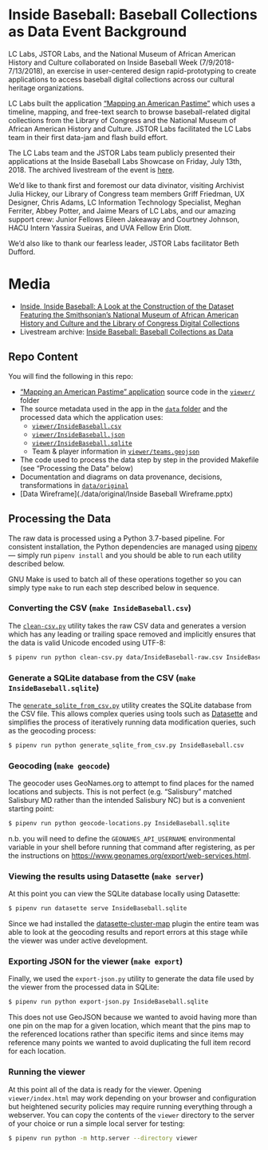 # Inside Baseball: Baseball Collections as Data Event Background

LC Labs, JSTOR Labs, and the National Museum of African American History and
Culture collaborated on Inside Baseball Week (7/9/2018-7/13/2018), an exercise
in user-centered design rapid-prototyping to create applications to access
baseball digital collections across our cultural heritage organizations.

LC Labs built the application
[“Mapping an American Pastime”](https://labs.loc.gov/experiments/mapping-an-american-pastime/)
which uses a timeline, mapping, and free-text search to browse baseball-related
digital collections from the Library of Congress and the National Museum of
African American History and Culture. JSTOR Labs facilitated the LC Labs team in
their first data-jam and flash build effort.

The LC Labs team and the JSTOR Labs team publicly presented their applications
at the Inside Baseball Labs Showcase on Friday, July 13th, 2018. The archived
livestream of the event is [here](https://youtu.be/OUZynlvsQSo?t=3m50s).

We’d like to thank first and foremost our data divinator, visiting Archivist
Julia Hickey, our Library of Congress team members Griff Friedman, UX Designer,
Chris Adams, LC Information Technology Specialist, Meghan Ferriter, Abbey
Potter, and Jaime Mears of LC Labs, and our amazing support crew: Junior Fellows
Eileen Jakeaway and Courtney Johnson, HACU Intern Yassira Sueiras, and UVA
Fellow Erin Dlott.

We’d also like to thank our fearless leader, JSTOR Labs facilitator Beth
Dufford.

# Media

-   [Inside, Inside Baseball: A Look at the Construction of the Dataset Featuring the Smithsonian’s National Museum of African American History and Culture and the Library of Congress Digital Collections](https://blogs.loc.gov/thesignal/2018/07/inside-inside-baseball-a-look-at-the-construction-of-the-dataset-featuring-the-smithsonians-national-museum-of-african-american-history-and-culture-and-the-library-of-congress-digital-collect/)
-   Livestream archive: [Inside Baseball: Baseball Collections as Data](https://www.youtube.com/watch?v=OUZynlvsQSo)

## Repo Content

You will find the following in this repo:

-   [“Mapping an American Pastime” application](https://labs.loc.gov/experiments/mapping-an-american-pastime/)
    source code in the [`viewer/`](./viewer/) folder
-   The source metadata used in the app in the [`data` folder](./data/) and the
    processed data which the application uses:
    -   [`viewer/InsideBaseball.csv`](./viewer/InsideBaseball.csv)
    -   [`viewer/InsideBaseball.json`](./viewer/InsideBaseball.json)
    -   [`viewer/InsideBaseball.sqlite`](./viewer/InsideBaseball.sqlite)
    -   Team & player information in [`viewer/teams.geojson`](./viewer/teams.geojson)
-   The code used to process the data step by step in the provided Makefile (see
    “Processing the Data” below)
-   Documentation and diagrams on data provenance, decisions, transformations in
    [`data/original`](./data/original/)
-   [Data Wireframe](./data/original/Inside Baseball Wireframe.pptx)

## Processing the Data

The raw data is processed using a Python 3.7-based pipeline. For consistent
installation, the Python dependencies are managed using
[pipenv](https://docs.pipenv.org/) — simply run `pipenv install` and you should
be able to run each utility described below.

GNU Make is used to batch all of these operations together so you can simply
type `make` to run each step described below in sequence.

### Converting the CSV (`make InsideBaseball.csv`)

The [`clean-csv.py`](./clean-csv.py) utility takes the raw CSV data and
generates a version which has any leading or trailing space removed and
implicitly ensures that the data is valid Unicode encoded using UTF-8:

```bash
$ pipenv run python clean-csv.py data/InsideBaseball-raw.csv InsideBaseball.csv
```

### Generate a SQLite database from the CSV (`make InsideBaseball.sqlite`)

The [`generate_sqlite_from_csv.py`](./generate_sqlite_from_csv.py) utility
creates the SQLite database from the CSV file. This allows complex queries using
tools such as [Datasette](https://github.com/simonw/datasette) and simplifies
the process of iteratively running data modification queries, such as the
geocoding process:

```bash
$ pipenv run python generate_sqlite_from_csv.py InsideBaseball.csv
```

### Geocoding (`make geocode`)

The geocoder uses GeoNames.org to attempt to find places for the named locations
and subjects. This is not perfect (e.g. “Salisbury” matched Salisbury MD rather
than the intended Salisbury NC) but is a convenient starting point:

```bash
$ pipenv run python geocode-locations.py InsideBaseball.sqlite
```

n.b. you will need to define the `GEONAMES_API_USERNAME` environmental variable
in your shell before running that command after registering, as per the
instructions on https://www.geonames.org/export/web-services.html.

### Viewing the results using Datasette (`make server`)

At this point you can view the SQLite database locally using Datasette:

```bash
$ pipenv run datasette serve InsideBaseball.sqlite
```

Since we had installed the
[datasette-cluster-map](https://pypi.org/project/datasette-cluster-map/) plugin
the entire team was able to look at the geocoding results and report errors at
this stage while the viewer was under active development.

### Exporting JSON for the viewer (`make export`)

Finally, we used the `export-json.py` utility to generate the data file used by
the viewer from the processed data in SQLite:

```bash
$ pipenv run python export-json.py InsideBaseball.sqlite
```

This does not use GeoJSON because we wanted to avoid having more than one pin on
the map for a given location, which meant that the pins map to the referenced
locations rather than specific items and since items may reference many points
we wanted to avoid duplicating the full item record for each location.

### Running the viewer

At this point all of the data is ready for the viewer. Opening
`viewer/index.html` may work depending on your browser and configuration but
heightened security policies may require running everything through a webserver.
You can copy the contents of the `viewer` directory to the server of your choice
or run a simple local server for testing:

```bash
$ pipenv run python -m http.server --directory viewer
```

